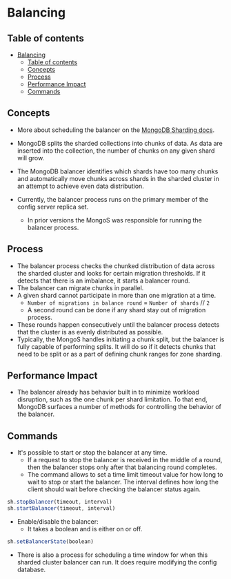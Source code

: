# Balancing

## Table of contents

- [Balancing](#balancing)
  - [Table of contents](#table-of-contents)
  - [Concepts](#concepts)
  - [Process](#process)
  - [Performance Impact](#performance-impact)
  - [Commands](#commands)

## Concepts

- More about scheduling the balancer on the [MongoDB Sharding docs](https://docs.mongodb.com/manual/tutorial/manage-sharded-cluster-balancer/#sharding-schedule-balancing-window).

- MongoDB splits the sharded collections into chunks of data. As data are inserted into the collection, the number of chunks on any given shard will grow.
- The MongoDB balancer identifies which shards have too many chunks and automatically move chunks across shards in the sharded cluster in an attempt to achieve even data distribution.
- Currently, the balancer process runs on the primary member of the config server replica set.
  - In prior versions the MongoS was responsible for running the balancer process.

## Process

- The balancer process checks the chunked distribution of data across the sharded cluster and looks for certain migration thresholds. If it detects that there is an imbalance, it starts a balancer round.
- The balancer can migrate chunks in parallel.
- A given shard cannot participate in more than one migration at a time.
  - `Number of migrations in balance round` = `Number of shards` // `2`
  - A second round can be done if any shard stay out of migration process.
- These rounds happen consecutively until the balancer process detects that the cluster is as evenly distributed as possible.
- Typically, the MongoS handles initiating a chunk split, but the balancer is fully capable of performing splits. It will do so if it detects chunks that need to be split or as a part of defining chunk ranges for zone sharding.

## Performance Impact

- The balancer already has behavior built in to minimize workload disruption, such as the one chunk per shard limitation. To that end, MongoDB surfaces a number of methods for controlling the behavior of the balancer.

## Commands

- It's possible to start or stop the balancer at any time.
  - If a request to stop the balancer is received in the middle of a round, then the balancer stops only after that balancing round completes.
  - The command allows to set a time limit timeout value for how long to wait to stop or start the balancer. The interval defines how long the client should wait before checking the balancer status again.

```js
sh.stopBalancer(timeout, interval)
sh.startBalancer(timeout, interval)
```

- Enable/disable the balancer:
  - It takes a boolean and is either on or off.

```js
sh.setBalancerState(boolean)
```

- There is also a process for scheduling a time window for when this sharded cluster balancer can run. It does require modifying the config database.
